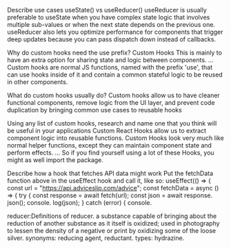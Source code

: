 Describe use cases useState() vs useReducer()
useReducer is usually preferable to useState when you have complex state logic that involves multiple sub-values or when the next state depends on the previous one. useReducer also lets you optimize performance for components that trigger deep updates because you can pass dispatch down instead of callbacks.

Why do custom hooks need the use prefix?
Custom Hooks
This is mainly to have an extra option for sharing state and logic between components. ... Custom hooks are normal JS functions, named with the prefix 'use', that can use hooks inside of it and contain a common stateful logic to be reused in other components.

What do custom hooks usually do?
Custom hooks allow us to have cleaner functional components, remove logic from the UI layer, and prevent code duplication by bringing common use cases to reusable hooks

Using any list of custom hooks, research and name one that you think will be useful in your applications
Custom React Hooks allow us to extract component logic into reusable functions. Custom Hooks look very much like normal helper functions, except they can maintain component state and perform effects. ... So if you find yourself using a lot of these Hooks, you might as well import the package.

Describe how a hook that fetches API data might work
Put the fetchData function above in the useEffect hook and call it, like so: useEffect(() => { const url = "https://api.adviceslip.com/advice"; const fetchData = async () => { try { const response = await fetch(url); const json = await response. json(); console. log(json); } catch (error) { console.

reducer:Definitions of reducer. a substance capable of bringing about the reduction of another substance as it itself is oxidized; used in photography to lessen the density of a negative or print by oxidizing some of the loose silver. synonyms: reducing agent, reductant. types: hydrazine.
